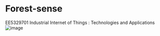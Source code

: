 # Forest-sense
EE5329701 Industrial Internet of Things : Technologies and Applications
![image](https://imgur.com/Vj4NiNR.jpg)


